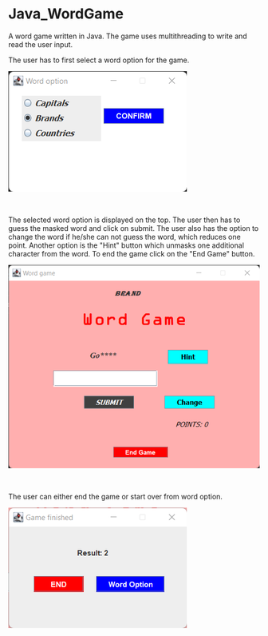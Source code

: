 # Java_WordGame
A word game written in Java. The game uses multithreading to write and read the user input. 


The user has to first select a word option for the game. 

![](/Images/Word-dialog.png)

<br>

The selected word option is displayed on the top. The user then has to guess the masked word and click on submit. The user also has the option to change the word if he/she can not guess the word, which reduces one point. 
Another option is the "Hint" button which unmasks one additional character from the word. To end the game click on the "End Game" button.

![](/Images/Home.png)

<br>

The user can either end the game or start over from word option.

![](/Images/Finished.png) 
